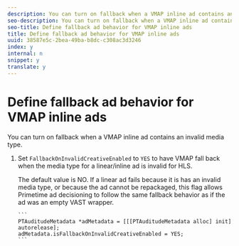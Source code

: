 ```yaml
---
description: You can turn on fallback when a VMAP inline ad contains an invalid media type.
seo-description: You can turn on fallback when a VMAP inline ad contains an invalid media type.
seo-title: Define fallback ad behavior for VMAP inline ads
title: Define fallback ad behavior for VMAP inline ads
uuid: 38587e5c-2bea-49ba-b8dc-c308ac3d3246
index: y
internal: n
snippet: y
translate: y
---
```


# Define fallback ad behavior for VMAP inline ads

You can turn on fallback when a VMAP inline ad contains an invalid media type.


1. Set `FallbackOnInvalidCreativeEnabled` to `YES` to have VMAP fall back when the media type for a linear/inline ad is invalid for HLS.

   The default value is NO. If a linear ad fails because it is has an invalid media type, or because the ad cannot be repackaged, this flag allows Primetime ad decisioning to follow the same fallback behavior as if the ad was an empty VAST wrapper.

       ```
       PTAuditudeMetadata *adMetadata = [[[PTAuditudeMetadata alloc] init] autorelease]; 
       adMetadata.isFallbackOnInvalidCreativeEnabled = YES;
       ```
